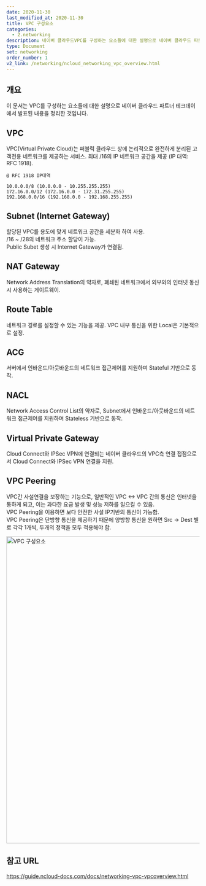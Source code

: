 ```yaml
---
date: 2020-11-30
last_modified_at: 2020-11-30
title: VPC 구성요소
categories:
  - 2.networking
description: 네이버 클라우드VPC를 구성하는 요소들에 대한 설명으로 네이버 클라우드 파트너 테크데이에서 발표된 내용입니다
type: Document
set: networking
order_number: 1
v2_link: /networking/ncloud_networking_vpc_overview.html
---
```


## 개요
이 문서는 VPC를 구성하는 요소들에 대한 설명으로 네이버 클라우드 파트너 테크데이에서 발표된 내용을 정리한 것입니다.

## VPC
VPC(Virtual Private Cloud)는 퍼블릭 클라우드 상에 논리적으로 완전하게 분리된 고객전용 네트워크를 제공하는 서비스.
최대 /16의 IP 네트워크 공간을 제공 (IP 대역: RFC 1918).

	@ RFC 1918 IP대역

	10.0.0.0/8 (10.0.0.0 - 10.255.255.255)  
	172.16.0.0/12 (172.16.0.0 - 172.31.255.255)  
	192.168.0.0/16 (192.168.0.0 - 192.168.255.255)


## Subnet (Internet Gateway)
할당된 VPC를 용도에 맞게 네트워크 공간을 세분화 하여 사용.  
/16 ~ /28의 네트워크 주소 할당이 가능.  
Public Subet 생성 시 Internet Gateway가 연결됨.

## NAT Gateway
Network Address Translation의 약자로, 폐쇄된 네트워크에서 외부와의 인터넷 동신 시 사용하는 게이트웨이.

## Route Table
네트워크 경로를 설정할 수 있는 기능을 제공. VPC 내부 통신을 위한 Local은 기본적으로 설정.

## ACG
서버에서 인바운드/아웃바운드의 네트워크 접근제어를 지원하며 Stateful 기반으로 동작.

## NACL
Network Access Control List의 약자로, Subnet에서 인바운드/아웃바운드의 네트워크 접근제어를 지원하며 Stateless 기반으로 동작.

## Virtual Private Gateway
Cloud Connect와 IPSec VPN에 연결되는 네이버 클라우드의 VPC측 연결 접점으로서 Cloud Connect와 IPSec VPN 연결을 지원.

## VPC Peering
VPC간 사설연결을 보장하는 기능으로, 일반적인 VPC <-> VPC 간의 통신은 인터넷을 통하게 되고, 이는 과다한 요금 발생 및 성능 저하를 일으킬 수 있음.  
VPC Peering을 이용하면 보다 안전한 사설 IP기반의 통신이 가능함.  
VPC Peering은 단방향 통신을 제공하기 때문에 양방향 통신을 원하면 Src -> Dest 별로 각각 1개씩, 두개의 정책을 모두 적용해야 함.


<img src="/images/ncp_vpc_element.png" alt="VPC 구성요소" style="width:800px;align:center">


## 참고 URL
<a href="https://guide.ncloud-docs.com/docs/networking-vpc-vpcoverview" target="_blank" style="word-break:break-all;">https://guide.ncloud-docs.com/docs/networking-vpc-vpcoverview.html</a>
